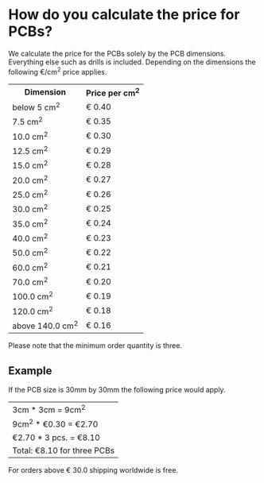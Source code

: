<!-- --- title: Submitting orders: How do you calculate the price for PCBs? -->
# How do you calculate the price for PCBs?
We calculate the price for the PCBs solely by the PCB dimensions. Everything else such as drills is included.
Depending on the dimensions the following €/cm<sup>2</sup> price applies.

<table style="width: 300px;">
  <tr>
    <th>Dimension</th>
    <th>Price per cm<sup>2</sup></th>
  </tr>
  <tr>
    <td>below 5 cm<sup>2</sup></td>
    <td>€ 0.40</td>
  </tr>
  <tr>
    <td>7.5 cm<sup>2</sup></td>
    <td>€ 0.35</td>
  </tr>
  <tr>
    <td>10.0 cm<sup>2</sup></td>
    <td>€ 0.30</td>
  </tr>
  <tr>
    <td>12.5 cm<sup>2</sup></td>
    <td>€ 0.29</td>
  </tr>
  <tr>
    <td>15.0 cm<sup>2</sup></td>
    <td>€ 0.28</td>
  </tr>
  <tr>
    <td>20.0 cm<sup>2</sup></td>
    <td>€ 0.27</td>
  </tr>
  <tr>
    <td>25.0 cm<sup>2</sup></td>
    <td>€ 0.26</td>
  </tr>
  <tr>
    <td>30.0 cm<sup>2</sup></td>
    <td>€ 0.25</td>
  </tr>
  <tr>
    <td>35.0 cm<sup>2</sup></td>
    <td>€ 0.24</td>
  </tr>
  <tr>
    <td>40.0 cm<sup>2</sup></td>
    <td>€ 0.23</td>
  </tr>
  <tr>
    <td>50.0 cm<sup>2</sup></td>
    <td>€ 0.22</td>
  </tr>
  <tr>
    <td>60.0 cm<sup>2</sup></td>
    <td>€ 0.21</td>
  </tr>
  <tr>
    <td>70.0 cm<sup>2</sup></td>
    <td>€ 0.20</td>
  </tr>
  <tr>
    <td>100.0 cm<sup>2</sup></td>
    <td>€ 0.19</td>
  </tr>
  <tr>
    <td>120.0 cm<sup>2</sup></td>
    <td>€ 0.18</td>
  </tr>
  <tr>
    <td>above 140.0 cm<sup>2</sup></td>
    <td>€ 0.16</td>
  </tr>
</table>

Please note that the minimum order quantity is three.

## Example
If the PCB size is 30mm by 30mm the following price would apply.

<table style="width: 300px;">
  <tr>
    <td>3cm * 3cm = 9cm<sup>2</sup></td>
  </tr>
  <tr>
    <td>9cm<sup>2</sup> * €0.30 = €2.70</td>
  </tr>
  <tr>
    <td>€2.70 * 3 pcs. = €8.10</td>
  </tr>
  <tr>
    <td>Total: €8.10 for three PCBs</td>
  </tr>
</table>

For orders above € 30.0 shipping worldwide is free.
